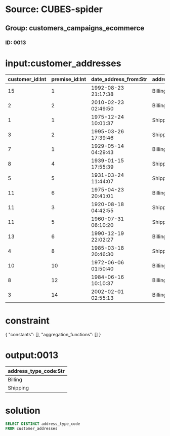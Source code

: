 # Source: CUBES-spider
## Group: customers_campaigns_ecommerce
### ID: 0013

# input:customer_addresses

| customer_id:Int | premise_id:Int | date_address_from:Str | address_type_code:Str | date_address_to:Str |
|---|---|---|---|---|
| 15 | 1 | 1992-08-23 21:17:38 | Billing | 2018-02-28 20:54:58 |
| 2 | 2 | 2010-02-23 02:49:50 | Billing | 2018-03-15 18:34:41 |
| 1 | 1 | 1975-12-24 10:01:37 | Shipping | 2018-03-08 08:03:51 |
| 3 | 2 | 1995-03-26 17:39:46 | Shipping | 2018-02-27 17:42:19 |
| 7 | 1 | 1929-05-14 04:29:43 | Billing | 2018-03-16 18:51:47 |
| 8 | 4 | 1939-01-15 17:55:39 | Shipping | 2018-03-13 08:21:27 |
| 5 | 5 | 1931-03-24 11:44:07 | Shipping | 2018-03-05 02:34:01 |
| 11 | 6 | 1975-04-23 20:41:01 | Billing | 2018-03-04 03:08:46 |
| 11 | 3 | 1920-08-18 04:42:55 | Shipping | 2018-03-22 22:46:52 |
| 11 | 5 | 1960-07-31 06:10:20 | Shipping | 2018-03-09 03:34:11 |
| 13 | 6 | 1990-12-19 22:02:27 | Billing | 2018-03-24 07:12:35 |
| 4 | 8 | 1985-03-18 20:46:30 | Shipping | 2018-02-27 16:47:24 |
| 10 | 10 | 1972-06-06 01:50:40 | Billing | 2018-03-08 21:09:30 |
| 8 | 12 | 1984-06-16 10:10:37 | Billing | 2018-03-05 11:26:03 |
| 3 | 14 | 2002-02-01 02:55:13 | Billing | 2018-03-16 11:55:11 |

# constraint

{
  "constants": [],
  "aggregation_functions": []
}

# output:0013

| address_type_code:Str |
|---|
| Billing |
| Shipping |

# solution

```sql
SELECT DISTINCT address_type_code
FROM customer_addresses
```
